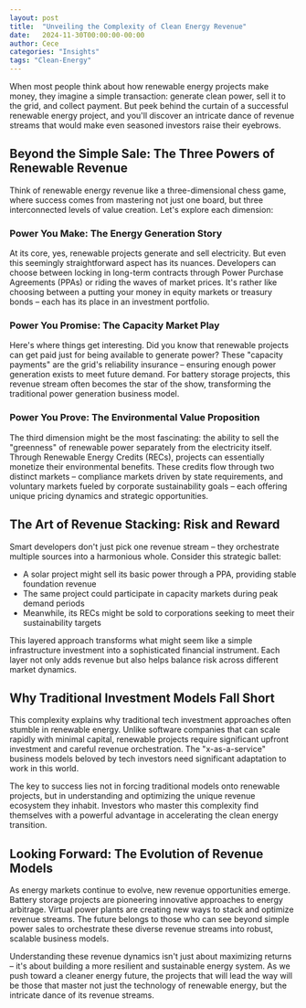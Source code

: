 ```yaml
---
layout: post
title:  "Unveiling the Complexity of Clean Energy Revenue"
date:   2024-11-30T00:00:00-00:00
author: Cece
categories: "Insights"
tags: "Clean-Energy"
---
```


When most people think about how renewable energy projects make money, they imagine a simple transaction: generate clean power, sell it to the grid, and collect payment. But peek behind the curtain of a successful renewable energy project, and you'll discover an intricate dance of revenue streams that would make even seasoned investors raise their eyebrows.

## **Beyond the Simple Sale: The Three Powers of Renewable Revenue**

Think of renewable energy revenue like a three-dimensional chess game, where success comes from mastering not just one board, but three interconnected levels of value creation. Let's explore each dimension:

### **Power You Make: The Energy Generation Story**

At its core, yes, renewable projects generate and sell electricity. But even this seemingly straightforward aspect has its nuances. Developers can choose between locking in long-term contracts through Power Purchase Agreements (PPAs) or riding the waves of market prices. It's rather like choosing between a putting your money in equity markets or treasury bonds – each has its place in an investment portfolio.

### **Power You Promise: The Capacity Market Play**

Here's where things get interesting. Did you know that renewable projects can get paid just for being available to generate power? These "capacity payments" are the grid's reliability insurance – ensuring enough power generation exists to meet future demand. For battery storage projects, this revenue stream often becomes the star of the show, transforming the traditional power generation business model.

### **Power You Prove: The Environmental Value Proposition**

The third dimension might be the most fascinating: the ability to sell the "greenness" of renewable power separately from the electricity itself. Through Renewable Energy Credits (RECs), projects can essentially monetize their environmental benefits. These credits flow through two distinct markets – compliance markets driven by state requirements, and voluntary markets fueled by corporate sustainability goals – each offering unique pricing dynamics and strategic opportunities.

## **The Art of Revenue Stacking: Risk and Reward**

Smart developers don't just pick one revenue stream – they orchestrate multiple sources into a harmonious whole. Consider this strategic ballet:

- A solar project might sell its basic power through a PPA, providing stable foundation revenue
- The same project could participate in capacity markets during peak demand periods
- Meanwhile, its RECs might be sold to corporations seeking to meet their sustainability targets

This layered approach transforms what might seem like a simple infrastructure investment into a sophisticated financial instrument. Each layer not only adds revenue but also helps balance risk across different market dynamics.

## **Why Traditional Investment Models Fall Short**

This complexity explains why traditional tech investment approaches often stumble in renewable energy. Unlike software companies that can scale rapidly with minimal capital, renewable projects require significant upfront investment and careful revenue orchestration. The "x-as-a-service" business models beloved by tech investors need significant adaptation to work in this world.

The key to success lies not in forcing traditional models onto renewable projects, but in understanding and optimizing the unique revenue ecosystem they inhabit. Investors who master this complexity find themselves with a powerful advantage in accelerating the clean energy transition.

## **Looking Forward: The Evolution of Revenue Models**

As energy markets continue to evolve, new revenue opportunities emerge. Battery storage projects are pioneering innovative approaches to energy arbitrage. Virtual power plants are creating new ways to stack and optimize revenue streams. The future belongs to those who can see beyond simple power sales to orchestrate these diverse revenue streams into robust, scalable business models.

Understanding these revenue dynamics isn't just about maximizing returns – it's about building a more resilient and sustainable energy system. As we push toward a cleaner energy future, the projects that will lead the way will be those that master not just the technology of renewable energy, but the intricate dance of its revenue streams.
